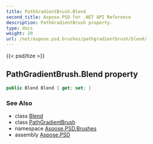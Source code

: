 ```yaml
---
title: PathGradientBrush.Blend
second_title: Aspose.PSD for .NET API Reference
description: PathGradientBrush property. 
type: docs
weight: 20
url: /net/aspose.psd.brushes/pathgradientbrush/blend/
---
```

{{< psd/tize >}}
## PathGradientBrush.Blend property

```csharp
public Blend Blend { get; set; }
```

### See Also

* class [Blend](../../../aspose.psd/blend/)
* class [PathGradientBrush](../)
* namespace [Aspose.PSD.Brushes](../../pathgradientbrush/)
* assembly [Aspose.PSD](../../../)


